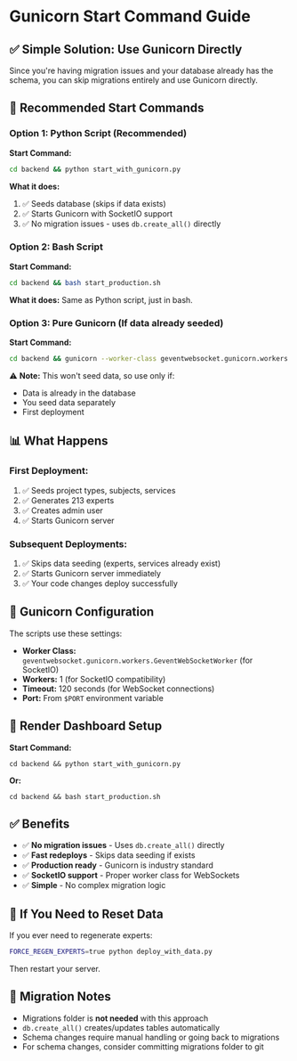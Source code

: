 # Gunicorn Start Command Guide

## ✅ Simple Solution: Use Gunicorn Directly

Since you're having migration issues and your database already has the schema, you can skip migrations entirely and use Gunicorn directly.

## 🎯 Recommended Start Commands

### Option 1: Python Script (Recommended)
**Start Command:**
```bash
cd backend && python start_with_gunicorn.py
```

**What it does:**
1. ✅ Seeds database (skips if data exists)
2. ✅ Starts Gunicorn with SocketIO support
3. ✅ No migration issues - uses `db.create_all()` directly

### Option 2: Bash Script
**Start Command:**
```bash
cd backend && bash start_production.sh
```

**What it does:**
Same as Python script, just in bash.

### Option 3: Pure Gunicorn (If data already seeded)
**Start Command:**
```bash
cd backend && gunicorn --worker-class geventwebsocket.gunicorn.workers.GeventWebSocketWorker --workers 1 --bind 0.0.0.0:$PORT --timeout 120 app:app
```

⚠️ **Note:** This won't seed data, so use only if:
- Data is already in the database
- You seed data separately
- First deployment

## 📊 What Happens

### First Deployment:
1. ✅ Seeds project types, subjects, services
2. ✅ Generates 213 experts
3. ✅ Creates admin user
4. ✅ Starts Gunicorn server

### Subsequent Deployments:
1. ✅ Skips data seeding (experts, services already exist)
2. ✅ Starts Gunicorn server immediately
3. ✅ Your code changes deploy successfully

## 🔧 Gunicorn Configuration

The scripts use these settings:
- **Worker Class:** `geventwebsocket.gunicorn.workers.GeventWebSocketWorker` (for SocketIO)
- **Workers:** 1 (for SocketIO compatibility)
- **Timeout:** 120 seconds (for WebSocket connections)
- **Port:** From `$PORT` environment variable

## 🚀 Render Dashboard Setup

**Start Command:**
```
cd backend && python start_with_gunicorn.py
```

**Or:**
```
cd backend && bash start_production.sh
```

## ✅ Benefits

- ✅ **No migration issues** - Uses `db.create_all()` directly
- ✅ **Fast redeploys** - Skips data seeding if exists
- ✅ **Production ready** - Gunicorn is industry standard
- ✅ **SocketIO support** - Proper worker class for WebSockets
- ✅ **Simple** - No complex migration logic

## 🔄 If You Need to Reset Data

If you ever need to regenerate experts:
```bash
FORCE_REGEN_EXPERTS=true python deploy_with_data.py
```

Then restart your server.

## 📝 Migration Notes

- Migrations folder is **not needed** with this approach
- `db.create_all()` creates/updates tables automatically
- Schema changes require manual handling or going back to migrations
- For schema changes, consider committing migrations folder to git

